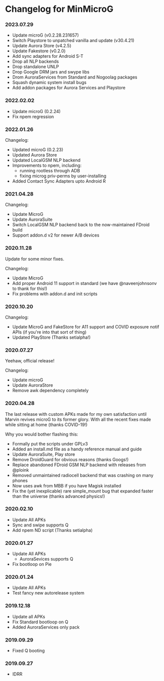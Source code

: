 # Changelog for MinMicroG

### 2023.07.29
 - Update microG (v0.2.28.231657)
 - Switch Playstore to unpatched vanilla and update (v30.4.21)
 - Update Aurora Store (v4.2.5)
 - Update Fakestore (v0.2.0)
 - Add sync adapters for Android S-T
 - Drop all NLP backends
 - Drop standalone UNLP
 - Drop Google DRM jars and swype libs
 - Drom AuroraServices from Standard and Nogoolag packages
 - Squash dynamic system install bugs
 - Add addon packages for Aurora Services and Playstore

### 2022.02.02
 - Update microG (0.2.24)
 - Fix npem regression

### 2022.01.26
Changelog:
 - Updated microG (0.2.23)
 - Updated Aurora Store
 - Updated LocalGSM NLP backend
 - Improvements to npem, including:
   - running rootless through ADB
   - fixing microg priv-perms by user-installing
 - Added Contact Sync Adapters upto Android R

### 2021.04.28
Changelog:
 - Update MicroG
 - Update AuroraSuite
 - Switch LocalGSM NLP backend back to the now-maintained FDroid build
 - Support addon.d v2 for newer A/B devices

### 2020.11.28
Update for some minor fixes.

Changelog:
 - Update MicroG
 - Add proper Android 11 support in standard (we have @naveenjohnsonv to thank for this!)
 - Fix problems with addon.d and init scripts

### 2020.10.20
Changelog:
 - Update MicroG and FakeStore for A11 support and COVID exposure notif APIs (if you're into that sort of thing)
 - Updated PlayStore (Thanks setialpha!)

### 2020.07.27
Yeehaw, official release!

Changelog:
 - Update microG
 - Update AuroraStore
 - Remove awk dependency completely

### 2020.04.28
The last  release with custom APKs made for my own satisfaction until Marvin revives microG to its former glory. With all the recent fixes made while sitting at home (thanks COVID-19!)

Why you would bother flashing this:
 - Formally put the scripts under GPLv3
 - Added an install.md file as a handy reference manual and guide
 - Update AuroraSuite, Play store
 - Remove DroidGuard for obvious reasons (thanks Googs!)
 - Replace abandoned FDroid GSM NLP backend with releases from @ploink
 - Removed unmaintained radiocell backend that was crashing on many phones
 - Now uses awk from MBB if you have Magisk installed
 - Fix the (yet inexplicable) rare simple_mount bug that expanded faster than the universe (thanks advanced physics!)


### 2020.02.10
 - Update All APKs
 - Sync and swipe supports Q
 - Add npem ND script 
(Thanks setialpha)

### 2020.01.27
 - Update All APKs
   - AuroraSevices supports Q
 - Fix bootloop on Pie

### 2020.01.24
 - Update All APKs
 - Test fancy new autorelease system

### 2019.12.18
 - Update all APKs
 - Fix Standard bootloop on Q
 - Added AuroraServices only pack

### 2019.09.29
 - Fixed Q booting

### 2019.09.27
 - IDRR
 

